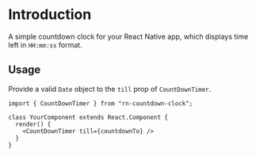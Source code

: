 # Introduction

A simple countdown clock for your React Native app, which displays time left in `HH:mm:ss` format.

## Usage

Provide a valid `Date` object to the `till` prop of `CountDownTimer`.

```
import { CountDownTimer } from "rn-countdown-clock";

class YourComponent extends React.Component {
  render() {
    <CountDownTimer till={countdownTo} />
  }
}
```
